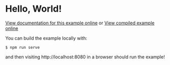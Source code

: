 # Hello, World!

[View documentation for this example online][dox] or [View compiled example
online][compiled]

[compiled]: https://rustwasm.github.io/wasm-bindgen/exbuild/hello_world/
[dox]: https://rustwasm.github.io/wasm-bindgen/examples/hello-world.html

You can build the example locally with:

```
$ npm run serve
```

and then visiting http://localhost:8080 in a browser should run the example!
